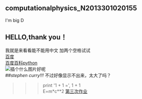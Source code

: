 ## computationalphysics_N2013301020155
I'm big D
## HELLO,thank you！
我就是来看看能不能用中文
加两个空格试试  
[百度](www.baidu.com)  
[百度百科python](http://baike.baidu.com/view/21087.htm)  
![插个什么图片好呢](http://img0.imgtn.bdimg.com/it/u=1596241584,2514502050&fm=21&gp=0.jpg)  
##*stephen curry!!!*
不过好像显示不出来，太大了吗？  
>>> print '1 + 1 =', 1 + 1  
E=m*c**2
[第三次作业](https://github.com/cz1529202080/computationalphysics_N2013301020155/blob/master/%E7%AC%AC%E4%B8%89%E6%AC%A1%E4%BD%9C%E4%B8%9A.py)
